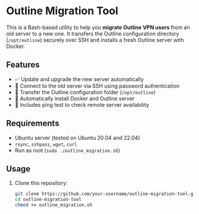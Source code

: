 # Outline Migration Tool

This is a Bash-based utility to help you **migrate Outline VPN users** from an old server to a new one. It transfers the Outline configuration directory (`/opt/outline`) securely over SSH and installs a fresh Outline server with Docker.

## Features

- ✅ Update and upgrade the new server automatically
- 🔐 Connect to the old server via SSH using password authentication
- 📂 Transfer the Outline configuration folder (`/opt/outline`)
- 🐳 Automatically install Docker and Outline server
- 📶 Includes ping test to check remote server availability

## Requirements

- Ubuntu server (tested on Ubuntu 20.04 and 22.04)
- `rsync`, `sshpass`, `wget`, `curl`
- Run as root (`sudo ./outline_migration.sh`)

## Usage

1. Clone this repository:
   ```bash
   git clone https://github.com/your-username/outline-migration-tool.git
   cd outline-migration-tool
   chmod +x outline_migration.sh
